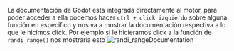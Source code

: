 La documentación de Godot esta integrada directamente al motor, para poder acceder a ella podemos hacer `ctrl + click izquierdo` sobre alguna función en especifico y nos va a mostrar la documentación respectiva a lo que le hicimos click.
Por ejemplo si le hicieramos click a la función de `randi_range()` nos mostraría esto
![randi_rangeDocumentation](randi_rangeDocumentation.png)